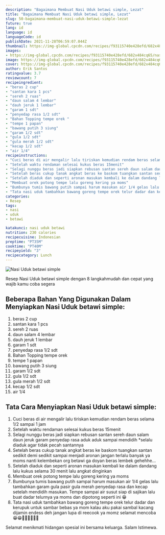 ```yaml
---
description: "Bagaimana Membuat Nasi Uduk betawi simple, Lezat"
title: "Bagaimana Membuat Nasi Uduk betawi simple, Lezat"
slug: 50-bagaimana-membuat-nasi-uduk-betawi-simple-lezat
future: true
lang: id
language: id
languageCode: id
publishDate: 2021-11-28T06:59:07.044Z 
thumbnail: https://img-global.cpcdn.com/recipes/f93115740e428efd/682x484cq65/nasi-uduk-betawi-simple-foto-resep-utama.webp
images:
- https://img-global.cpcdn.com/recipes/f93115740e428efd/682x484cq65/nasi-uduk-betawi-simple-foto-resep-utama.webp
image: https://img-global.cpcdn.com/recipes/f93115740e428efd/682x484cq65/nasi-uduk-betawi-simple-foto-resep-utama.webp
cover: https://img-global.cpcdn.com/recipes/f93115740e428efd/682x484cq65/nasi-uduk-betawi-simple-foto-resep-utama.webp
author: Erik Santos
ratingvalue: 3.7
reviewcount: 7
recipeingredient:
- "beras 2 cup"
- "santan kara 1 pcs"
- "sereh 2 ruas"
- "daun salam 4 lembar"
- "dauh jeruk 1 lembar"
- "garam 1 sdt"
- "penyedap rasa 1/2 sdt"
- "Bahan Topping tempe orek "
- "tempe 1 papan"
- "bawang putih 3 siung"
- "garam 1/2 sdt"
- "gula 1/2 sdt"
- "gula merah 1/2 sdt"
- "kecap 1/2 sdt"
- "air 1/4"
recipeinstructions:
- "Cuci beras di air mengalir lalu tiriskan kemudian rendam beras selama 1/2 sampai 1 jam"
- "Setelah waktu rendaman selesai kukus beras 15menit"
- "Selagi nunggu beras jadi siapkan rebusan santan sereh daun salam daun jeruk garam penyedap rasa aduk aduk sampai mendidih *selalu diaduk agar tidak pecah santannya"
- "Setelah beras cukup tanak angkat beras ke baskom tuangkan santan sedikit demi sedikit sampai menjadi aronan jangan terlalu banyak ya moms nanti kelembekan org betawi ga doyan beras lembek gehehhe..."
- "Setelah diaduk dan seperti aronan masukan kembali ke dalam dandang lalu kukus selama 30 menit lalu angkat dinginkan"
- "Membuat orek potong tempe lalu goreng kering ya moms"
- "Bumbunya tumis bawang putih sampai harum masukan air 1/4 gelas lalu tambahkan garam gula pasir gula merah penyedap rasa dan kecap setelah mendidih masukan. Tempe sampai air susut siap di sajikan lalu buat dadar telurnya ya moms dan dipotong seperti ini 😁"
- "Tata nasi uduk tambahkan bawang goreng tempe orek telur dadar dan kerupuk untuk sambar bebas ya mom kalau aku pakai sambal kacang dijamin endess deh jangan lupa di reecook ya momz selamat mencoba😁😁🙏🙏🤗🤗🤤🤤"
categories:
- Resep
tags:
- nasi
- uduk
- betawi

katakunci: nasi uduk betawi 
nutrition: 230 calories
recipecuisine: Indonesian
preptime: "PT35M"
cooktime: "PT40M"
recipeyield: "3"
recipecategory: Lunch
---
```



![Nasi Uduk betawi simple](https://img-global.cpcdn.com/recipes/f93115740e428efd/682x484cq65/nasi-uduk-betawi-simple-foto-resep-utama.webp)

Resep Nasi Uduk betawi simple    dengan 8 langkahmudah dan cepat yang wajib kamu coba segera

<!--inarticleads1-->

## Beberapa Bahan Yang Digunakan Dalam Menyiapkan Nasi Uduk betawi simple:

1. beras 2 cup
1. santan kara 1 pcs
1. sereh 2 ruas
1. daun salam 4 lembar
1. dauh jeruk 1 lembar
1. garam 1 sdt
1. penyedap rasa 1/2 sdt
1. Bahan Topping tempe orek 
1. tempe 1 papan
1. bawang putih 3 siung
1. garam 1/2 sdt
1. gula 1/2 sdt
1. gula merah 1/2 sdt
1. kecap 1/2 sdt
1. air 1/4



<!--inarticleads2-->

## Tata Cara Menyiapkan Nasi Uduk betawi simple:

1. Cuci beras di air mengalir lalu tiriskan kemudian rendam beras selama 1/2 sampai 1 jam
1. Setelah waktu rendaman selesai kukus beras 15menit
1. Selagi nunggu beras jadi siapkan rebusan santan sereh daun salam daun jeruk garam penyedap rasa aduk aduk sampai mendidih *selalu diaduk agar tidak pecah santannya
1. Setelah beras cukup tanak angkat beras ke baskom tuangkan santan sedikit demi sedikit sampai menjadi aronan jangan terlalu banyak ya moms nanti kelembekan org betawi ga doyan beras lembek gehehhe...
1. Setelah diaduk dan seperti aronan masukan kembali ke dalam dandang lalu kukus selama 30 menit lalu angkat dinginkan
1. Membuat orek potong tempe lalu goreng kering ya moms
1. Bumbunya tumis bawang putih sampai harum masukan air 1/4 gelas lalu tambahkan garam gula pasir gula merah penyedap rasa dan kecap setelah mendidih masukan. Tempe sampai air susut siap di sajikan lalu buat dadar telurnya ya moms dan dipotong seperti ini 😁
1. Tata nasi uduk tambahkan bawang goreng tempe orek telur dadar dan kerupuk untuk sambar bebas ya mom kalau aku pakai sambal kacang dijamin endess deh jangan lupa di reecook ya momz selamat mencoba😁😁🙏🙏🤗🤗🤤🤤




Selamat menikmati hidangan spesial ini bersama keluarga. Salam Istimewa.
